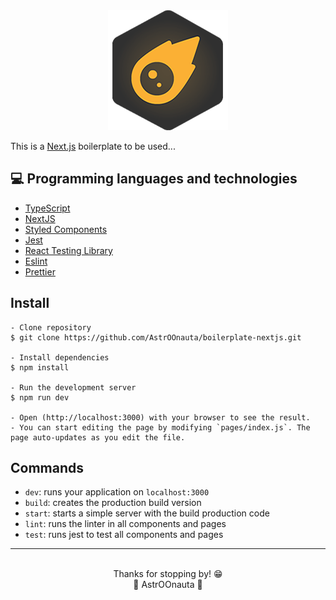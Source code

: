 <div align = "center">

<img src="https://raw.githubusercontent.com/AstrOOnauta/boilerplate-nextjs/main/public/img/icon-192.png">

</div>


This is a [Next.js](https://nextjs.org/) boilerplate to be used...
## 💻 Programming languages and technologies

- [TypeScript](https://www.typescriptlang.org/)
- [NextJS](https://nextjs.org/)
- [Styled Components](https://styled-components.com/)
- [Jest](https://jestjs.io/)
- [React Testing Library](https://testing-library.com/docs/react-testing-library/intro)
- [Eslint](https://eslint.org/)
- [Prettier](https://prettier.io/)

## Install

    - Clone repository
    $ git clone https://github.com/AstrOOnauta/boilerplate-nextjs.git

    - Install dependencies
    $ npm install

    - Run the development server
    $ npm run dev

    - Open (http://localhost:3000) with your browser to see the result.
    - You can start editing the page by modifying `pages/index.js`. The page auto-updates as you edit the file.

## Commands

- `dev`: runs your application on `localhost:3000`
- `build`: creates the production build version
- `start`: starts a simple server with the build production code
- `lint`: runs the linter in all components and pages
- `test`: runs jest to test all components and pages


<hr>
<div align = "center">
	<br>
	Thanks for stopping by! 😁
	<br>
	🚀 AstrOOnauta 🚀
</div>